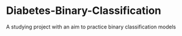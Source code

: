 # Diabetes-Binary-Classification
A studying project with an aim to practice binary classification models
